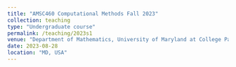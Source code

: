 ```yaml
---
title: "AMSC460 Computational Methods Fall 2023"
collection: teaching
type: "Undergraduate course"
permalink: /teaching/2023s1
venue: "Department of Mathematics, University of Maryland at College Park"
date: 2023-08-28
location: "MD, USA"
---
```

